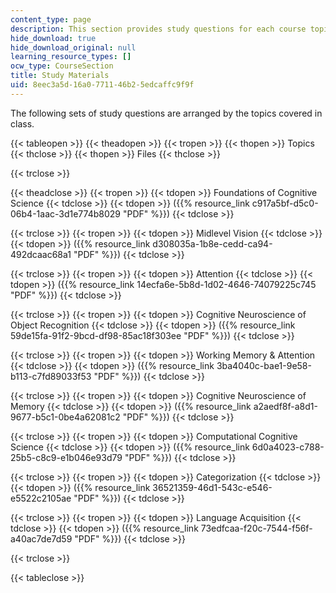 ```yaml
---
content_type: page
description: This section provides study questions for each course topic.
hide_download: true
hide_download_original: null
learning_resource_types: []
ocw_type: CourseSection
title: Study Materials
uid: 8eec3a5d-16a0-7711-46b2-5edcaffc9f9f
---
```


The following sets of study questions are arranged by the topics covered in class.

{{< tableopen >}}
{{< theadopen >}}
{{< tropen >}}
{{< thopen >}}
Topics
{{< thclose >}}
{{< thopen >}}
Files
{{< thclose >}}

{{< trclose >}}

{{< theadclose >}}
{{< tropen >}}
{{< tdopen >}}
Foundations of Cognitive Science
{{< tdclose >}}
{{< tdopen >}}
({{% resource_link c917a5bf-d5c0-06b4-1aac-3d1e774b8029 "PDF" %}})
{{< tdclose >}}

{{< trclose >}}
{{< tropen >}}
{{< tdopen >}}
Midlevel Vision
{{< tdclose >}}
{{< tdopen >}}
({{% resource_link d308035a-1b8e-cedd-ca94-492dcaac68a1 "PDF" %}})
{{< tdclose >}}

{{< trclose >}}
{{< tropen >}}
{{< tdopen >}}
Attention
{{< tdclose >}}
{{< tdopen >}}
({{% resource_link 14ecfa6e-5b8d-1d02-4646-74079225c745 "PDF" %}})
{{< tdclose >}}

{{< trclose >}}
{{< tropen >}}
{{< tdopen >}}
Cognitive Neuroscience of Object Recognition
{{< tdclose >}}
{{< tdopen >}}
({{% resource_link 59de15fa-91f2-9bcd-df98-85ac18f303ee "PDF" %}})
{{< tdclose >}}

{{< trclose >}}
{{< tropen >}}
{{< tdopen >}}
Working Memory & Attention
{{< tdclose >}}
{{< tdopen >}}
({{% resource_link 3ba4040c-bae1-9e58-b113-c7fd89033f53 "PDF" %}})
{{< tdclose >}}

{{< trclose >}}
{{< tropen >}}
{{< tdopen >}}
Cognitive Neuroscience of Memory
{{< tdclose >}}
{{< tdopen >}}
({{% resource_link a2aedf8f-a8d1-9677-b5c1-0be4a62081c2 "PDF" %}})
{{< tdclose >}}

{{< trclose >}}
{{< tropen >}}
{{< tdopen >}}
Computational Cognitive Science
{{< tdclose >}}
{{< tdopen >}}
({{% resource_link 6d0a4023-c788-25b5-c8c9-e1b046e93d79 "PDF" %}})
{{< tdclose >}}

{{< trclose >}}
{{< tropen >}}
{{< tdopen >}}
Categorization
{{< tdclose >}}
{{< tdopen >}}
({{% resource_link 36521359-46d1-543c-e546-e5522c2105ae "PDF" %}})
{{< tdclose >}}

{{< trclose >}}
{{< tropen >}}
{{< tdopen >}}
Language Acquisition
{{< tdclose >}}
{{< tdopen >}}
({{% resource_link 73edfcaa-f20c-7544-f56f-a40ac7de7d59 "PDF" %}})
{{< tdclose >}}

{{< trclose >}}

{{< tableclose >}}